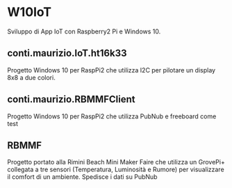 # W10IoT
Sviluppo di App IoT con Raspberry2 Pi e Windows 10.

## conti.maurizio.IoT.ht16k33
Progetto Windows 10 per RaspPi2 che utilizza I2C per pilotare un display 8x8 a due colori.

## conti.maurizio.RBMMFClient
Progetto Windows 10 per RaspPi2 che utilizza PubNub e freeboard come test

## RBMMF
Progetto portato alla Rimini Beach Mini Maker Faire che utilizza un GrovePi+ collegata a tre sensori (Temperatura, Luminosità e Rumore) per visualizzare il comfort di un ambiente.
Spedisce i dati su PubNub
